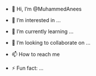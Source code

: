 - 👋 Hi, I’m @MuhammedAnees
- 👀 I’m interested in ...
- 🌱 I’m currently learning ...
- 💞️ I’m looking to collaborate on ...
- 📫 How to reach me 

- ⚡ Fun fact: ...

<!---
MuhammedAnees-loony/MuhammedAnees-loony is a ✨ special ✨ repository because its `README.md` (this file) appears on your GitHub profile.
You can click the Preview link to take a look at your changes.
--->

